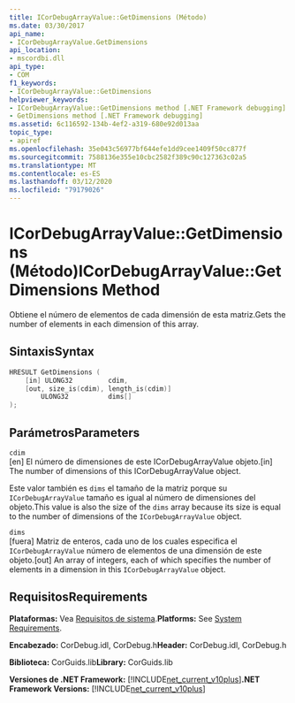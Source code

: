 ```yaml
---
title: ICorDebugArrayValue::GetDimensions (Método)
ms.date: 03/30/2017
api_name:
- ICorDebugArrayValue.GetDimensions
api_location:
- mscordbi.dll
api_type:
- COM
f1_keywords:
- ICorDebugArrayValue::GetDimensions
helpviewer_keywords:
- ICorDebugArrayValue::GetDimensions method [.NET Framework debugging]
- GetDimensions method [.NET Framework debugging]
ms.assetid: 6c116592-134b-4ef2-a319-680e92d013aa
topic_type:
- apiref
ms.openlocfilehash: 35e043c56977bf644efe1dd9cee1409f50cc877f
ms.sourcegitcommit: 7588136e355e10cbc2582f389c90c127363c02a5
ms.translationtype: MT
ms.contentlocale: es-ES
ms.lasthandoff: 03/12/2020
ms.locfileid: "79179026"
---
```

# <a name="icordebugarrayvaluegetdimensions-method"></a><span data-ttu-id="eadee-102">ICorDebugArrayValue::GetDimensions (Método)</span><span class="sxs-lookup"><span data-stu-id="eadee-102">ICorDebugArrayValue::GetDimensions Method</span></span>
<span data-ttu-id="eadee-103">Obtiene el número de elementos de cada dimensión de esta matriz.</span><span class="sxs-lookup"><span data-stu-id="eadee-103">Gets the number of elements in each dimension of this array.</span></span>  
  
## <a name="syntax"></a><span data-ttu-id="eadee-104">Sintaxis</span><span class="sxs-lookup"><span data-stu-id="eadee-104">Syntax</span></span>  
  
```cpp  
HRESULT GetDimensions (  
    [in] ULONG32         cdim,  
    [out, size_is(cdim), length_is(cdim)]
        ULONG32          dims[]  
);  
```  
  
## <a name="parameters"></a><span data-ttu-id="eadee-105">Parámetros</span><span class="sxs-lookup"><span data-stu-id="eadee-105">Parameters</span></span>  
 `cdim`  
 <span data-ttu-id="eadee-106">[en] El número de dimensiones de este ICorDebugArrayValue objeto.</span><span class="sxs-lookup"><span data-stu-id="eadee-106">[in] The number of dimensions of this ICorDebugArrayValue object.</span></span>  
  
 <span data-ttu-id="eadee-107">Este valor también es `dims` el tamaño de la matriz porque su `ICorDebugArrayValue` tamaño es igual al número de dimensiones del objeto.</span><span class="sxs-lookup"><span data-stu-id="eadee-107">This value is also the size of the `dims` array because its size is equal to the number of dimensions of the `ICorDebugArrayValue` object.</span></span>  
  
 `dims`  
 <span data-ttu-id="eadee-108">[fuera] Matriz de enteros, cada uno de los cuales especifica el `ICorDebugArrayValue` número de elementos de una dimensión de este objeto.</span><span class="sxs-lookup"><span data-stu-id="eadee-108">[out] An array of integers, each of which specifies the number of elements in a dimension in this `ICorDebugArrayValue` object.</span></span>  
  
## <a name="requirements"></a><span data-ttu-id="eadee-109">Requisitos</span><span class="sxs-lookup"><span data-stu-id="eadee-109">Requirements</span></span>  
 <span data-ttu-id="eadee-110">**Plataformas:** Vea [Requisitos de sistema](../../../../docs/framework/get-started/system-requirements.md).</span><span class="sxs-lookup"><span data-stu-id="eadee-110">**Platforms:** See [System Requirements](../../../../docs/framework/get-started/system-requirements.md).</span></span>  
  
 <span data-ttu-id="eadee-111">**Encabezado:** CorDebug.idl, CorDebug.h</span><span class="sxs-lookup"><span data-stu-id="eadee-111">**Header:** CorDebug.idl, CorDebug.h</span></span>  
  
 <span data-ttu-id="eadee-112">**Biblioteca:** CorGuids.lib</span><span class="sxs-lookup"><span data-stu-id="eadee-112">**Library:** CorGuids.lib</span></span>  
  
 <span data-ttu-id="eadee-113">**Versiones de .NET Framework:** [!INCLUDE[net_current_v10plus](../../../../includes/net-current-v10plus-md.md)]</span><span class="sxs-lookup"><span data-stu-id="eadee-113">**.NET Framework Versions:** [!INCLUDE[net_current_v10plus](../../../../includes/net-current-v10plus-md.md)]</span></span>
